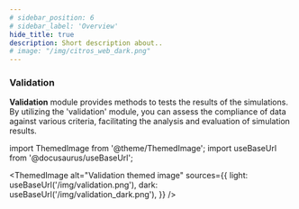 ```yaml
---
# sidebar_position: 6
# sidebar_label: 'Overview'
hide_title: true
description: Short description about..
# image: "/img/citros_web_dark.png"
---
```

### Validation

**Validation** module provides methods to tests the results of the simulations. By utilizing the 'validation' module, you can assess the compliance of data against various criteria, facilitating the analysis and evaluation of simulation results. 
<!-- To learn more, check the [examples](/docs/data_analysis/data_validation/validation_examples). -->


import ThemedImage from '@theme/ThemedImage';
import useBaseUrl from '@docusaurus/useBaseUrl';

<ThemedImage
  alt="Validation themed image"
  sources={{
    light: useBaseUrl('/img/validation.png'),
    dark: useBaseUrl('/img/validation_dark.png'),
  }}
/>